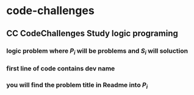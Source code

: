 # code-challenges
## CC CodeChallenges Study logic programing
### logic problem where *P<sub>i</sub>* will be problems and *S<sub>i</sub>* will soluction
### first line of code contains dev name
### you will find the problem title in Readme into *P<sub>i</sub>*